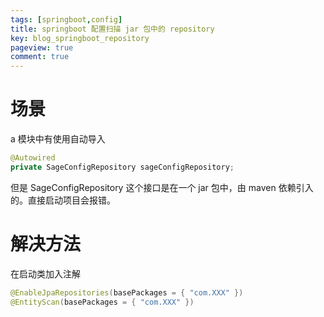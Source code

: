 ```yaml
---
tags: [springboot,config]
title: springboot 配置扫描 jar 包中的 repository
key: blog_springboot_repository
pageview: true
comment: true
---
```


# 场景
a 模块中有使用自动导入
```java
@Autowired
private SageConfigRepository sageConfigRepository;
```
但是 SageConfigRepository 这个接口是在一个 jar 包中，由 maven 依赖引入的。直接启动项目会报错。

# 解决方法
在启动类加入注解
```java
@EnableJpaRepositories(basePackages = { "com.XXX" })
@EntityScan(basePackages = { "com.XXX" })
```



